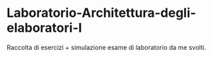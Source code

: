 # Laboratorio-Architettura-degli-elaboratori-I
Raccolta di esercizi + simulazione esame di laboratorio da me svolti.
